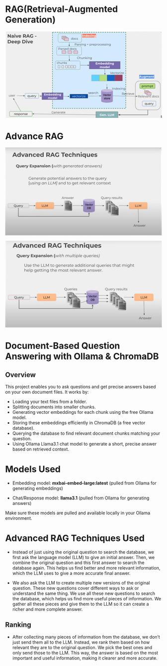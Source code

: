 # RAG(Retrieval-Augmented Generation)
![RAG](images/Naive_RAG_Diagram.png)

# Advance RAG
![Advanced RAG](images/advanced_RAG_Diagram.png)

![Advance RAG](images/advanced_RAG_Diagram2.png)
# Document-Based Question Answering with Ollama & ChromaDB
## Overview
This project enables you to ask questions and get precise answers based on your own document files. It works by:

- Loading your text files from a folder.
- Splitting documents into smaller chunks.
- Generating vector embeddings for each chunk using the free Ollama model.
- Storing these embeddings efficiently in ChromaDB (a free vector database).
- Querying the database to find relevant document chunks matching your question.
- Using Ollama Llama3.1 chat model to generate a short, precise answer based on retrieved context.

# Models Used
- Embedding model: __mxbai-embed-large:latest__ (pulled from Ollama for generating embeddings)

- Chat/Response model: __llama3.1__ (pulled from Ollama for generating answers)

Make sure these models are pulled and available locally in your Ollama environment.

# Advanced RAG Techniques Used
- Instead of just using the original question to search the database, we first ask the language model (LLM) to give an initial answer. Then, we combine the original question and this first answer to search the database again. This helps us find better and more relevant information, which the LLM uses to give a more accurate final answer.

- We also ask the LLM to create multiple new versions of the original question. These new questions cover different ways to ask or understand the same thing. We use all these new questions to search the database, which helps us find more useful pieces of information. We gather all these pieces and give them to the LLM so it can create a richer and more complete answer.

## Ranking
- After collecting many pieces of information from the database, we don’t just send them all to the LLM. Instead, we rank them based on how relevant they are to the original question. We pick the best ones and only send those to the LLM. This way, the answer is based on the most important and useful information, making it clearer and more accurate.


